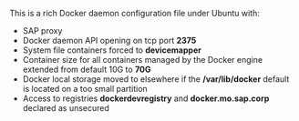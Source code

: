 This is a rich Docker daemon configuration file under Ubuntu with:
- SAP proxy
- Docker daemon API opening on tcp port **2375**
- System file containers forced to **devicemapper**
- Container size for all containers managed by the Docker engine extended from default 10G to **70G**
- Docker local storage moved to elsewhere if the **/var/lib/docker** default is located on a too small partition
- Access to registries **dockerdevregistry** and **docker.mo.sap.corp** declared as unsecured
